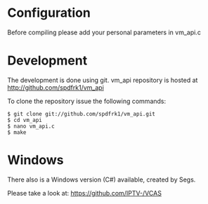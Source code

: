 Configuration
===========
Before compiling please add your personal parameters in vm_api.c


Development
===========
The development is done using git. vm_api repository is hosted
at http://github.com/spdfrk1/vm_api

To clone the repository issue the following commands:

	$ git clone git://github.com/spdfrk1/vm_api.git
	$ cd vm_api
	$ nano vm_api.c
	$ make
   

Windows
===========
There also is a Windows version (C#) available, created by Segs. 

Please take a look at: https://github.com/IPTV-/VCAS
